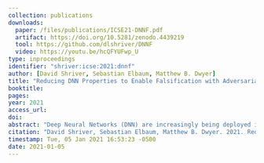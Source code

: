```yaml
---
collection: publications
downloads:
  paper: /files/publications/ICSE21-DNNF.pdf
  artifact: https://doi.org/10.5281/zenodo.4439219
  tool: https://github.com/dlshriver/DNNF
  video: https://youtu.be/hcQFYUFwp_U
type: inproceedings
identifier: "shriver:icse:2021:dnnf"
author: [David Shriver, Sebastian Elbaum, Matthew B. Dwyer]
title: "Reducing DNN Properties to Enable Falsification with Adversarial Attacks"
booktitle: 
pages: 
year: 2021
access_url: 
doi: 
abstract: "Deep Neural Networks (DNN) are increasingly being deployed in safety-critical domains, from autonomous vehicles to medical devices, where the consequences of errors demand techniques that can provide	stronger guarantees about behavior than just high test accuracy. This paper explores broadening the application of existing adversarial attack techniques for the falsification of DNN safety properties. We contend and later show that such attacks provide a powerful repertoire of scalable algorithms for property falsification. To enable the broad application of falsification, we introduce a semantics-preserving reduction of multiple safety property types, which subsume prior work, into a set of  equivalid correctness problems amenable to adversarial attacks. We evaluate our reduction approach as an enabler of falsification on a range of DNN correctness problems and show its cost-effectiveness and scalability."
citation: "David Shriver, Sebastian Elbaum, Matthew B. Dwyer. 2021. Reducing DNN Properties to Enable Falsification with Adversarial Attacks. To Appear in ICSE 2021."
timestamp: Tue, 05 Jan 2021 16:53:23 -0500
date: 2021-01-05
---
```

